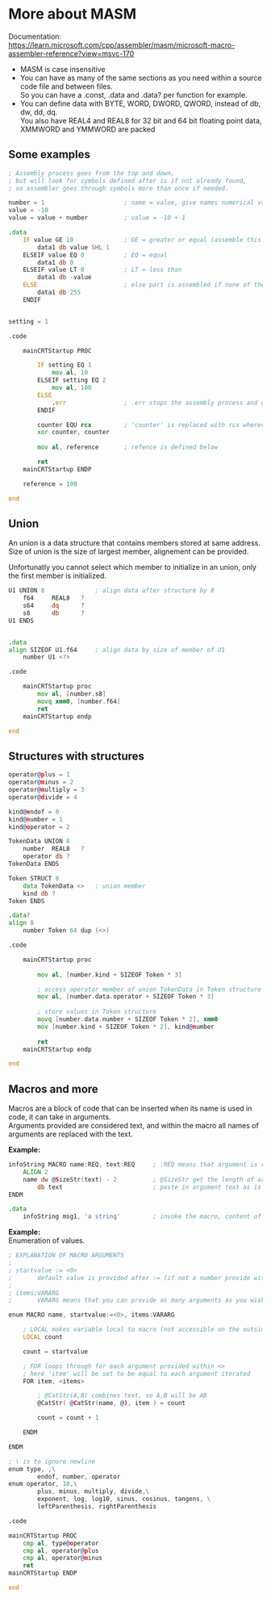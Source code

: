 # More about MASM
Documentation: <br>
https://learn.microsoft.com/cpp/assembler/masm/microsoft-macro-assembler-reference?view=msvc-170 <br>

- MASM is case insensitive
- You can have as many of the same sections as you need within a source code file and between files. <br>
So you can have a .const, .data and .data? per function for example. 
- You can define data with BYTE, WORD, DWORD, QWORD, instead of db, dw, dd, dq. <br>
You also have REAL4 and REAL8 for 32 bit and 64 bit floating point data, XMMWORD and YMMWORD are packed

## Some examples

```asm
; Assembly process goes from the top and down,
; but will look for symbols defined after is if not already found,
; so assembler goes through symbols more than once if needed.

number = 1						; name = value, give names numerical values with value or expression
value = -10		 
value = value + number			; value = -10 + 1

.data
	IF value GE 10				; GE = greater or equal (assemble this part if if true, then skip the rest)
		data1 db value SHL 1
	ELSEIF value EQ 0			; EQ = equal
		data1 db 0
	ELSEIF value LT 0			; LT = less than
		data1 db -value
	ELSE						; else part is assembled if none of the other gave true
		data1 db 255
	ENDIF


setting = 1

.code

	mainCRTStartup PROC

		IF setting EQ 1
			mov al, 10
		ELSEIF setting EQ 2
			mov al, 100
		ELSE
			.err				; .err stops the assembly process and give error message 'forced error'
		ENDIF

		counter EQU rcx			; 'counter' is replaced with rcx wherever it is used
		xor counter, counter
		
		mov al, reference		; refence is defined below

		ret
	mainCRTStartup ENDP

	reference = 100

end
```
## Union
An union is a data structure that contains members stored at same address. <br>
Size of union is the size of largest member, alignement can be provided.

Unfortunatly you cannot select which member to initialize in an union, only the first member is initialized.

```asm
U1 UNION 8				; align data after structure by 8
	f64		REAL8	?
	s64		dq		?
	s8		db		?
U1 ENDS


.data
align SIZEOF U1.f64		; align data by size of member of U1
	number U1 <?>

.code

	mainCRTStartup proc
		mov al, [number.s8]
		movq xmm0, [number.f64]
		ret
	mainCRTStartup endp

end
```
## Structures with structures
```asm
operator@plus = 1
operator@minus = 2
operator@multiply = 3 
operator@divide = 4

kind@endof = 0
kind@number = 1
kind@operator = 2

TokenData UNION 8
	number	REAL8	?
	operator db ?
TokenData ENDS

Token STRUCT 8
	data TokenData <>	; union member
	kind db ?
Token ENDS

.data?
align 8
	number Token 64 dup (<>)

.code

	mainCRTStartup proc
		
		mov al, [number.kind + SIZEOF Token * 3]

		; access operator member of union TokenData in Token structure
		mov al, [number.data.operator + SIZEOF Token * 3]
		
		; store values in Token structure
		movq [number.data.number + SIZEOF Token * 2], xmm0
		mov [number.kind + SIZEOF Token * 2], kind@number
	
		ret
	mainCRTStartup endp

end
```

## Macros and more
Macros are a block of code that can be inserted when its name is used in code, it can take in arguments. <br>
Arguments provided are considered text, and within the macro all names of arguments are replaced with the text. <br>

**Example:**
```asm
infoString MACRO name:REQ, text:REQ		; :REQ means that argument is required
	ALIGN 2
	name dw @SizeStr(text) - 2			; @SizeStr get the length of argument text, including quotion marks, therefore -2.
		db text							; paste in argument text as is in code
ENDM

.data
	infoString msg1, 'a string'			; invoke the macro, content of macro is inserted with replacements, ready for assembly.
```

**Example:** <br>
Enumeration of values.
```asm
; EXPLANATION OF MACRO ARGUMENTS
;
; startvalue := <0>
;		default value is provided after := (if not a number provide without <>)
;
; items:VARARG
;		VARARG means that you can provide as many arguments as you wish

enum MACRO name, startvalue:=<0>, items:VARARG

	; LOCAL makes variable local to macro (not accessible on the outside)
	LOCAL count

	count = startvalue	

	; FOR loops through for each argument provided within <>
	; here 'item' will be set to be equal to each argument iterated
	FOR item, <items>

		; @CatStr(A,B) combines text, so A,B will be AB
		@CatStr( @CatStr(name, @), item ) = count

		count = count + 1

	ENDM

ENDM

; \ is to ignore newline
enum type, ,\ 
		endof, number, operator
enum operator, 10,\
		plus, minus, multiply, divide,\
		exponent, log, log10, sinus, cosinus, tangens, \
		leftParenthesis, rightParenthesis

.code

mainCRTStartup PROC
	cmp al, type@operator
	cmp al, operator@plus
	cmp al, operator@minus
	ret
mainCRTStartup ENDP

end
```
